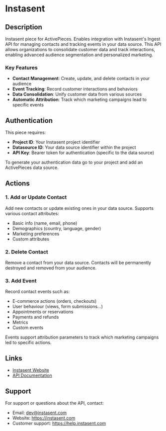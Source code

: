 # Instasent

## Description
Instasent piece for ActivePieces. Enables integration with Instasent's Ingest API for managing contacts and tracking events in your data source. This API allows organizations to consolidate customer data and track interactions, enabling advanced audience segmentation and personalized marketing.

### Key Features
- **Contact Management**: Create, update, and delete contacts in your audience
- **Event Tracking**: Record customer interactions and behaviors
- **Data Consolidation**: Unify customer data from various sources
- **Automatic Attribution**: Track which marketing campaigns lead to specific events

## Authentication
This piece requires:
- **Project ID**: Your Instasent project identifier
- **Datasource ID**: Your data source identifier within the project
- **API Key**: Bearer token for authentication (specific to the data source)

To generate your authentication data go to your project and add an ActivePieces data source. 

## Actions

### 1. Add or Update Contact
Add new contacts or update existing ones in your data source. Supports various contact attributes:
- Basic info (name, email, phone)
- Demographics (country, language, gender)
- Marketing preferences
- Custom attributes

### 2. Delete Contact
Remove a contact from your data source. Contacts will be permanently destroyed and removed from your audience.

### 3. Add Event
Record contact events such as:
- E-commerce actions (orders, checkouts)
- User behaviour (views, form submissions...)
- Appointments or reservations
- Payments and refunds
- Metrics
- Custom events

Events support attribution parameters to track which marketing campaigns led to specific actions.

## Links
- [Instasent Website](https://instasent.com)
- [API Documentation](https://docs.instasent.com)

## Support
For support or questions about the API, contact:
- Email: dev@instasent.com
- Website: https://instasent.com
- Customer support: https://help.instasent.com
